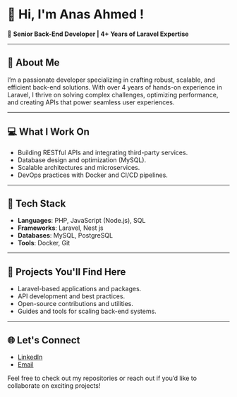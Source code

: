 # 👋 Hi, I'm Anas Ahmed !

🚀 **Senior Back-End Developer | 4+ Years of Laravel Expertise**

---

## 🔧 About Me  
I’m a passionate developer specializing in crafting robust, scalable, and efficient back-end solutions. With over 4 years of hands-on experience in Laravel, I thrive on solving complex challenges, optimizing performance, and creating APIs that power seamless user experiences.

---

## 💻 What I Work On
- Building RESTful APIs and integrating third-party services.  
- Database design and optimization (MySQL).  
- Scalable architectures and microservices.  
- DevOps practices with Docker and CI/CD pipelines.  

---

## 🌟 Tech Stack  
- **Languages**: PHP, JavaScript (Node.js), SQL  
- **Frameworks**: Laravel, Nest js  
- **Databases**: MySQL, PostgreSQL  
- **Tools**: Docker, Git  

---

## 📂 Projects You'll Find Here
- Laravel-based applications and packages.  
- API development and best practices.  
- Open-source contributions and utilities.  
- Guides and tools for scaling back-end systems.  

---

## 🌐 Let's Connect  
- [LinkedIn](https://linkedin.com/in/anas-akid)  
- [Email](mailto:anas.akid7@gmail.com) 

Feel free to check out my repositories or reach out if you’d like to collaborate on exciting projects!
